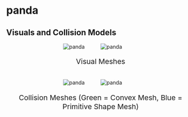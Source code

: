 <!-- THIS IS ALL GENERATED DOCUMENTATION via generate_robot_docs.py. DO NOT MODIFY THIS FILE -->

# panda

## Visuals and Collision Models

<div>
    <div style="max-width: 100%; display: flex; justify-content: center;">
        <img src="/_static/robot_images/panda/front_visual.png" style='min-width:min(50%, 100px);max-width:50%;height:auto' alt="panda">
        <img src="/_static/robot_images/panda/side_visual.png" style='min-width:min(50%, 100px);max-width:50%;height:auto' alt="panda">
    </div>
    <p style="text-align: center; font-size: 1.2rem;">Visual Meshes</p>
    <br/>
    <div style="max-width: 100%; display: flex; justify-content: center;">
        <img src="/_static/robot_images/panda/front_collision.png" style='min-width:min(50%, 100px);max-width:50%;height:auto' alt="panda">
        <img src="/_static/robot_images/panda/side_collision.png" style='min-width:min(50%, 100px);max-width:50%;height:auto' alt="panda">
    </div>
    <p style="text-align: center; font-size: 1.2rem;">Collision Meshes (Green = Convex Mesh, Blue = Primitive Shape Mesh)</p>
</div>
